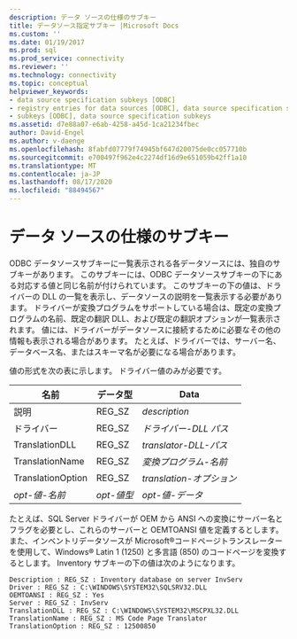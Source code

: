 ```yaml
---
description: データ ソースの仕様のサブキー
title: データソース指定サブキー |Microsoft Docs
ms.custom: ''
ms.date: 01/19/2017
ms.prod: sql
ms.prod_service: connectivity
ms.reviewer: ''
ms.technology: connectivity
ms.topic: conceptual
helpviewer_keywords:
- data source specification subkeys [ODBC]
- registry entries for data sources [ODBC], data source specification subkeys
- subkeys [ODBC], data source specification subkeys
ms.assetid: d7e88a07-e6ab-4258-a45d-1ca21234fbec
author: David-Engel
ms.author: v-daenge
ms.openlocfilehash: 8fabfd07779f74945bf647d20075de0cc057710b
ms.sourcegitcommit: e700497f962e4c2274df16d9e651059b42ff1a10
ms.translationtype: MT
ms.contentlocale: ja-JP
ms.lasthandoff: 08/17/2020
ms.locfileid: "88494567"
---
```

# <a name="data-source-specification-subkeys"></a>データ ソースの仕様のサブキー
ODBC データソースサブキーに一覧表示される各データソースには、独自のサブキーがあります。 このサブキーには、ODBC データソースサブキーの下にある対応する値と同じ名前が付けられています。 このサブキーの下の値は、ドライバーの DLL の一覧を表示し、データソースの説明を一覧表示する必要があります。 ドライバーが変換プログラムをサポートしている場合は、既定の変換プログラムの名前、既定の翻訳 DLL、および既定の翻訳オプションが一覧表示されます。 値には、ドライバーがデータソースに接続するために必要なその他の情報も表示される場合があります。 たとえば、ドライバーでは、サーバー名、データベース名、またはスキーマ名が必要になる場合があります。  
  
 値の形式を次の表に示します。 ドライバー値のみが必要です。  
  
|名前|データ型|Data|  
|----------|---------------|----------|  
|説明|REG_SZ|*description*|  
|ドライバー|REG_SZ|*ドライバー-DLL パス*|  
|TranslationDLL|REG_SZ|*translator-DLL-パス*|  
|TranslationName|REG_SZ|*変換プログラム-名前*|  
|TranslationOption|REG_SZ|*translation-オプション*|  
|*opt-値-名前*|*opt-値型*|*opt-値-データ*|  
  
 たとえば、SQL Server ドライバーが OEM から ANSI への変換にサーバー名とフラグを必要とし、これらのサーバーと OEMTOANSI 値を定義するとします。 また、インベントリデータソースが Microsoft®コードページトランスレーターを使用して、Windows® Latin 1 (1250) と多言語 (850) のコードページを変換するとします。 Inventory サブキーの下の値は次のようになります。  
  
```  
Description : REG_SZ : Inventory database on server InvServ  
Driver : REG_SZ : C:\WINDOWS\SYSTEM32\SQLSRV32.DLL  
OEMTOANSI : REG_SZ : Yes  
Server : REG_SZ : InvServ  
TranslationDLL : REG_SZ : C:\WINDOWS\SYSTEM32\MSCPXL32.DLL  
TranslationName : REG_SZ : MS Code Page Translator  
TranslationOption : REG_SZ : 12500850  
```
